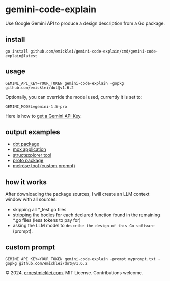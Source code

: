 # gemini-code-explain

Use Google Gemini API to produce a design description from a Go package.

## install

    go install github.com/emicklei/gemini-code-explain/cmd/gemini-code-explain@latest

## usage

    GEMINI_API_KEY=YOUR_TOKEN gemini-code-explain -gopkg github.com/emicklei/dot@v1.6.2

Optionally, you can override the model used, currently it is set to:

    GEMINI_MODEL=gemini-1.5-pro

Here is how to [get a Gemini API Key](https://ai.google.dev/gemini-api/docs/api-key).

## output examples

- [dot package](examples/dot@v1.6.2.md)
- [mox application](examples/mox@v0.0.11.md)
- [structexplorer tool](examples/structexplorer@v0.1.0.md)
- [proto package](examples/proto@v1.13.2.md)
- [melrōse tool (custom prompt)](examples/melrose@v0.55.1.md)

## how it works

After downloading the package sources, I will create an LLM context window with all sources:
- skipping all *_test.go files
- stripping the bodies for each declared function found in the remaining *.go files (less tokens to pay for)
- asking the LLM model to `describe the design of this Go software` (prompt).

## custom prompt

    GEMINI_API_KEY=YOUR_TOKEN gemini-code-explain -prompt myprompt.txt -gopkg github.com/emicklei/dot@v1.6.2

© 2024, [ernestmicklei.com](http://ernestmicklei.com).  MIT License. Contributions welcome.